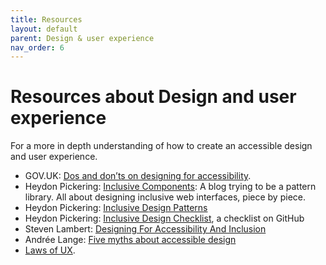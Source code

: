 ```yaml
---
title: Resources
layout: default
parent: Design & user experience
nav_order: 6
---
```


# Resources about Design and user experience

For a more in depth understanding of how to create an accessible design and user experience.

- GOV.UK: [Dos and don’ts on designing for accessibility](https://accessibility.blog.gov.uk/2016/09/02/dos-and-donts-on-designing-for-accessibility/).
- Heydon Pickering: [Inclusive Components](https://inclusive-components.design/): A blog trying to be a pattern library. All about designing inclusive web interfaces, piece by piece.
- Heydon Pickering: [Inclusive Design Patterns](https://www.smashingmagazine.com/printed-books/inclusive-front-end-design-patterns/)
- Heydon Pickering: [Inclusive Design Checklist](https://github.com/Heydon/inclusive-design-checklist), a checklist on GitHub
- Steven Lambert: [Designing For Accessibility And Inclusion](https://www.smashingmagazine.com/2018/04/designing-accessibility-inclusion/)
- Andrée Lange: [Five myths about accessible design](https://www.a11y-collective.com/blog/five-myths-about-accessible-design/)
- [Laws of UX](https://lawsofux.com/).
